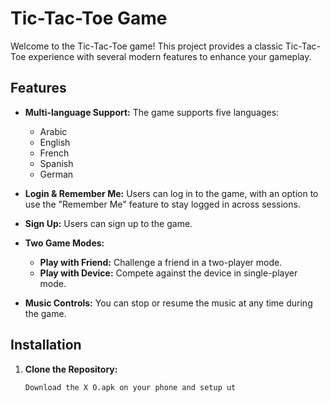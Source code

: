 # Tic-Tac-Toe Game

Welcome to the Tic-Tac-Toe game! This project provides a classic Tic-Tac-Toe experience with several modern features to enhance your gameplay.

## Features

- **Multi-language Support:** The game supports five languages:
  - Arabic
  - English
  - French
  - Spanish
  - German

- **Login & Remember Me:** Users can log in to the game, with an option to use the "Remember Me" feature to stay logged in across sessions.

- **Sign Up:** Users can sign up to the game.

- **Two Game Modes:**
  - **Play with Friend:** Challenge a friend in a two-player mode.
  - **Play with Device:** Compete against the device in single-player mode.

- **Music Controls:** You can stop or resume the music at any time during the game.

## Installation

1. **Clone the Repository:**

   ```sh
   Download the X O.apk on your phone and setup ut

